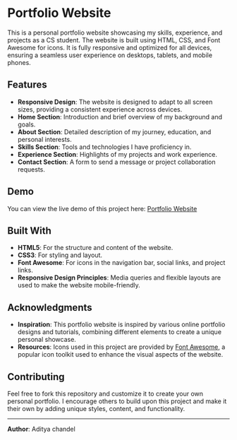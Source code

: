 # Portfolio Website

This is a personal portfolio website showcasing my skills, experience, and projects as a CS student. The website is built using HTML, CSS, and Font Awesome for icons. It is fully responsive and optimized for all devices, ensuring a seamless user experience on desktops, tablets, and mobile phones.

## Features

- **Responsive Design**: The website is designed to adapt to all screen sizes, providing a consistent experience across devices.
- **Home Section**: Introduction and brief overview of my background and goals.
- **About Section**: Detailed description of my journey, education, and personal interests.
- **Skills Section**: Tools and technologies I have proficiency in.
- **Experience Section**: Highlights of my projects and work experience.
- **Contact Section**: A form to send a message or project collaboration requests.

## Demo

You can view the live demo of this project here: [Portfolio Website](https://tonystark-19.github.io/Portfolio-Website/)

## Built With

- **HTML5**: For the structure and content of the website.
- **CSS3**: For styling and layout.
- **Font Awesome**: For icons in the navigation bar, social links, and project links.
- **Responsive Design Principles**: Media queries and flexible layouts are used to make the website mobile-friendly.

## Acknowledgments

- **Inspiration**: This portfolio website is inspired by various online portfolio designs and tutorials, combining different elements to create a unique personal showcase.
- **Resources**: Icons used in this project are provided by [Font Awesome](https://fontawesome.com/), a popular icon toolkit used to enhance the visual aspects of the website.

## Contributing

Feel free to fork this repository and customize it to create your own personal portfolio. I encourage others to build upon this project and make it their own by adding unique styles, content, and functionality.

---
**Author**: Aditya chandel
